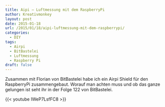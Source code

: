 ```yaml
---
title: Aipi – Luftmessung mit dem RaspberryPi
author: Kreativmonkey
layout: post
date: 2015-01-18
url: /2015/01/18/aipi-luftmessung-mit-dem-raspberrypi/
categories:
  - DIY
tags:
  - Airpi
  - BitBastelei
  - Luftmessung
  - Raspberry Pi
draft: false
---
```

Zusammen mit Florian von BitBastelei habe ich ein Airpi Shield für den RaspberryPi zusammengebaut. 
Worauf man achten muss und ob das ganze gelungen ist seht ihr in der Folge 122 von BitBastelei.

{{< youtube IWeP7LsfFC8 >}}
